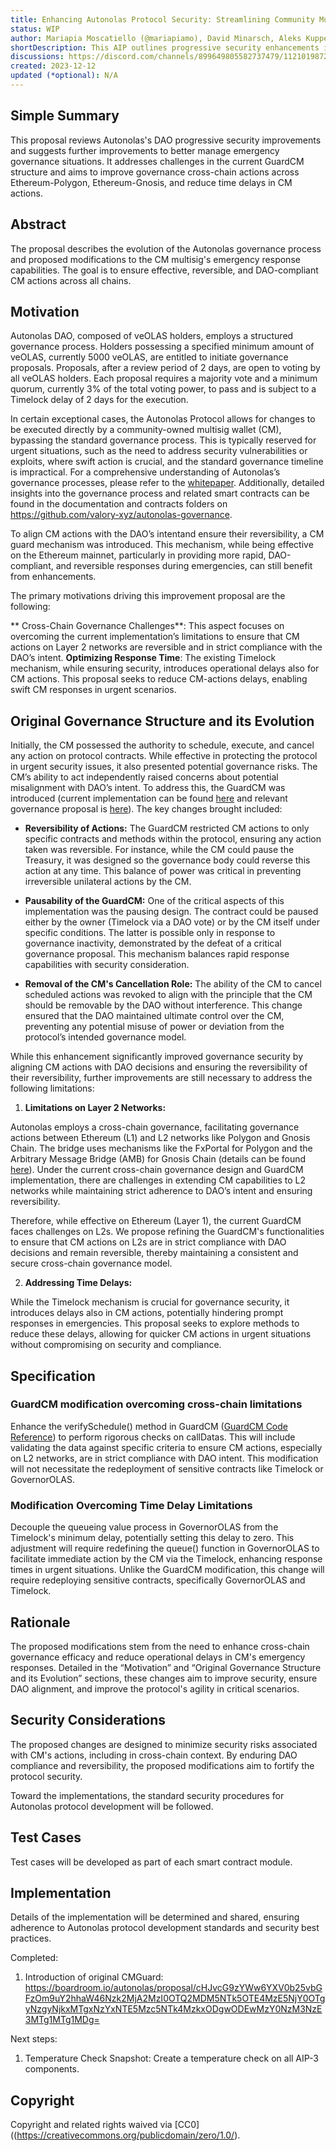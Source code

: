 ```yaml
---
title: Enhancing Autonolas Protocol Security: Streamlining Community Multisig (CM) Responses and Advancing Cross-Chain Security
status: WIP
author: Mariapia Moscatiello (@mariapiamo), David Minarsch, Aleks Kuppermind, Andrey Lebedev
shortDescription: This AIP outlines progressive security enhancements in Autonolas governance, focusing on improving emergency cross-chain actions and reducing CM-selected governance action delays.
discussions: https://discord.com/channels/899649805582737479/1121019872839729152 
created: 2023-12-12
updated (*optional): N/A
---
```


## Simple Summary

This proposal reviews Autonolas's DAO progressive security improvements and suggests further improvements to better manage emergency governance situations. It addresses challenges in the current GuardCM structure and aims to improve governance cross-chain actions across Ethereum-Polygon, Ethereum-Gnosis, and reduce time delays in CM actions.

## Abstract

The proposal describes the evolution of the Autonolas governance process and proposed modifications to the CM multisig's emergency response capabilities. The goal is to ensure effective, reversible, and DAO-compliant CM actions across all chains.


## Motivation

Autonolas DAO, composed of veOLAS holders, employs a structured governance process.  Holders possessing a specified minimum amount of veOLAS, currently 5000 veOLAS, are entitled to initiate governance proposals. Proposals, after a review period of 2 days, are open to voting by all veOLAS holders. Each proposal requires a majority vote and a minimum quorum, currently 3% of the total voting power, to pass and is subject to a Timelock delay of 2 days for the execution.

In certain exceptional cases, the Autonolas Protocol allows for changes to be executed directly by a community-owned multisig wallet (CM), bypassing the standard governance process. This is typically reserved for urgent situations, such as the need to address security vulnerabilities or exploits, where swift action is crucial, and the standard governance timeline is impractical. For a comprehensive understanding of Autonolas’s governance processes, please refer to the [whitepaper](https://www.autonolas.network/documents/whitepaper/Whitepaper%20v1.0.pdf). Additionally, detailed insights into the governance process and related smart contracts can be found in the documentation and contracts folders on https://github.com/valory-xyz/autonolas-governance.

To align CM actions with the DAO’s intentand ensure their reversibility, a CM guard mechanism was introduced. This mechanism, while being effective on the Ethereum mainnet, particularly in providing more rapid, DAO-compliant, and reversible responses during emergencies, can still benefit from enhancements.

The primary motivations driving this improvement proposal are the following:

** Cross-Chain Governance Challenges**: This aspect focuses on overcoming the current implementation’s limitations to ensure that CM actions on Layer 2 networks are reversible and in strict compliance with the DAO’s intent. 
**Optimizing Response Time**: The existing Timelock mechanism, while ensuring security, introduces operational delays also for CM actions. This proposal seeks to reduce CM-actions delays, enabling swift CM responses in urgent scenarios.


## Original Governance Structure and its Evolution

Initially, the CM possessed the authority to schedule, execute, and cancel any action on protocol contracts. While effective in protecting the protocol in urgent security issues,  it also presented potential governance risks. The CM’s ability to act independently raised concerns about potential misalignment with DAO’s intent. To address this, the GuardCM was introduced (current implementation can be found [here]( https://github.com/valory-xyz/autonolas-governance/blob/main/contracts/multisigs/GuardCM.so) and relevant governance proposal is [here]( https://boardroom.io/autonolas/proposal/cHJvcG9zYWw6YXV0b25vbGFzOm9uY2hhaW46Nzk2MjA2MzI0OTQ2MDM5NTk5OTE4MzE5NjY0OTgyNzgyNjkxMTgxNzYxNTE5Mzc5NTk4MzkxODgwODEwMzY0NzM3NzE3MTg1MTg1MDg=)).
The key changes brought included:

- **Reversibility of Actions:** The GuardCM restricted CM actions to only specific contracts and methods within the protocol, ensuring any action taken was reversible. For instance, while the CM could pause the Treasury, it was designed so the governance body could reverse this action at any time. This balance of power was critical in preventing irreversible unilateral actions by the CM.

- **Pausability of the GuardCM:**  One of the critical aspects of this implementation was the pausing design. The contract could be paused either by the owner (Timelock via a DAO vote) or by the CM itself under specific conditions. The latter is possible only in response to governance inactivity, demonstrated by the defeat of a critical governance proposal. This mechanism balances rapid response capabilities with security consideration.

- **Removal of the CM's Cancellation Role:** The ability of the CM to cancel scheduled actions was revoked to align with the principle that the CM should be removable by the DAO without interference. This change ensured that the DAO maintained ultimate control over the CM, preventing any potential misuse of power or deviation from the protocol’s intended governance model.

While this enhancement significantly improved governance security by aligning CM actions with DAO decisions and ensuring the reversibility of their reversibility, further improvements are still necessary to address the following limitations:

1) **Limitations on Layer 2 Networks:**

Autonolas employs a cross-chain governance, facilitating governance actions between Ethereum (L1) and L2 networks like Polygon and Gnosis Chain. The bridge uses mechanisms like the FxPortal for Polygon and the Arbitrary Message Bridge (AMB) for Gnosis Chain (details can be found [here]( https://github.com/valory-xyz/autonolas-governance/blob/main/docs/governace_bridge.pdf)). Under the current cross-chain governance design and GuardCM implementation, there are challenges in extending CM capabilities to L2 networks while maintaining strict adherence to DAO’s intent and ensuring reversibility.

Therefore, while effective on Ethereum (Layer 1), the current GuardCM faces challenges on L2s. We propose refining the GuardCM's functionalities to ensure that CM actions on L2s are in strict compliance with DAO decisions and remain reversible, thereby maintaining a consistent and secure cross-chain governance model.

2) **Addressing Time Delays:**

While the Timelock mechanism is crucial for governance security, it introduces delays also in CM actions, potentially hindering prompt responses in emergencies. This proposal seeks to explore methods to reduce these delays, allowing for quicker CM actions in urgent situations without compromising on security and compliance.



## Specification


### GuardCM modification overcoming cross-chain limitations

Enhance the verifySchedule() method in GuardCM ([GuardCM Code Reference](https://github.com/valory-xyz/autonolas-governance/blob/main/contracts/multisigs/GuardCM.sol#L140)) to perform rigorous checks on callDatas. This will include validating the data against specific criteria to ensure CM actions, especially on L2 networks, are in strict compliance with DAO intent. This modification will not necessitate the redeployment of sensitive contracts like Timelock or GovernorOLAS.

### Modification Overcoming Time Delay Limitations

Decouple the queueing value process in GovernorOLAS from the Timelock's minimum delay, potentially setting this delay to zero. This adjustment will require redefining the queue() function in GovernorOLAS to facilitate immediate action by the CM via the Timelock, enhancing response times in urgent situations.  Unlike the GuardCM modification, this change will require redeploying sensitive contracts, specifically GovernorOLAS and Timelock.

## Rationale

The proposed modifications stem from the need to enhance cross-chain governance efficacy and reduce operational delays in CM's emergency responses. Detailed in the “Motivation” and “Original Governance Structure and its Evolution” sections, these changes aim to improve security, ensure DAO alignment, and improve the protocol's agility in critical scenarios.

## Security Considerations

The proposed changes are designed to minimize security risks associated with CM's actions, including in cross-chain context. By enduring DAO compliance and reversibility, the proposed modifications aim to fortify the protocol security.

Toward the implementations, the standard security procedures for Autonolas protocol development will be followed.

## Test Cases
Test cases will be developed as part of each smart contract module.

## Implementation

Details of the implementation will be determined and shared, ensuring adherence to Autonolas protocol development standards and security best practices.

Completed:

1) Introduction of original CMGuard: https://boardroom.io/autonolas/proposal/cHJvcG9zYWw6YXV0b25vbGFzOm9uY2hhaW46Nzk2MjA2MzI0OTQ2MDM5NTk5OTE4MzE5NjY0OTgyNzgyNjkxMTgxNzYxNTE5Mzc5NTk4MzkxODgwODEwMzY0NzM3NzE3MTg1MTg1MDg=

Next steps:

1) Temperature Check Snapshot: Create a temperature check on all AIP-3 components.

## Copyright

Copyright and related rights waived via [CC0]((https://creativecommons.org/publicdomain/zero/1.0/).
